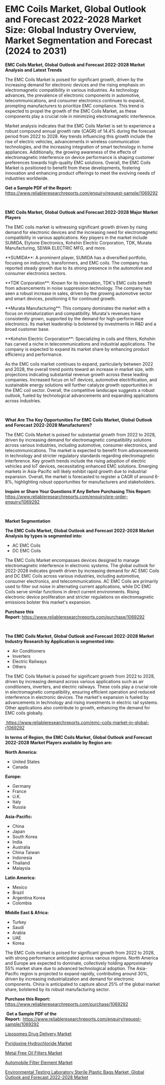 <p><h1>EMC Coils Market, Global Outlook and Forecast 2022-2028 Market Size: Global Industry Overview, Market Segmentation and Forecast (2024 to 2031)</h1></p><p><strong>EMC Coils Market, Global Outlook and Forecast 2022-2028 Market Analysis and Latest Trends</strong></p>
<p><p>The EMC Coils Market is poised for significant growth, driven by the increasing demand for electronic devices and the rising emphasis on electromagnetic compatibility in various industries. As technology advances, the prevalence of electronic components in automotive, telecommunications, and consumer electronics continues to expand, prompting manufacturers to prioritize EMC compliance. This trend is expected to propel the growth of the EMC Coils Market, as these components play a crucial role in minimizing electromagnetic interference.</p><p>Market analysis indicates that the EMC Coils Market is set to experience a robust compound annual growth rate (CAGR) of 14.4% during the forecast period from 2022 to 2028. Key trends influencing this growth include the rise of electric vehicles, advancements in wireless communication technologies, and the increasing integration of smart technology in home appliances. Additionally, the growing awareness of the effects of electromagnetic interference on device performance is shaping customer preferences towards high-quality EMC solutions. Overall, the EMC Coils Market is positioned to benefit from these developments, fostering innovation and enhancing product offerings to meet the evolving needs of industries worldwide.</p></p>
<p><strong>Get a Sample PDF of the Report:&nbsp;</strong> <a href="https://www.reliableresearchreports.com/enquiry/request-sample/1069292">https://www.reliableresearchreports.com/enquiry/request-sample/1069292</a></p>
<p>&nbsp;</p>
<p><strong>EMC Coils Market, Global Outlook and Forecast 2022-2028 Major Market Players</strong></p>
<p><p>The EMC coils market is witnessing significant growth driven by rising demand for electronic devices and the increasing need for electromagnetic compatibility in various applications. Key players in the market include SUMIDA, Elytone Electronics, Kohshin Electric Corporation, TDK, Murata Manufacturing, SEIWA ELECTRIC MFG, and more.</p><p>**SUMIDA**: A prominent player, SUMIDA has a diversified portfolio, focusing on inductors, transformers, and EMC coils. The company has reported steady growth due to its strong presence in the automotive and consumer electronics sectors. </p><p>**TDK Corporation**: Known for its innovation, TDK's EMC coils benefit from advancements in noise suppression technology. The company has seen a robust increase in sales, driven by the growing automotive sector and smart devices, positioning it for continued growth.</p><p>**Murata Manufacturing**: This company dominates the market with a focus on miniaturization and compatibility. Murata's revenues have consistently grown, supported by the demand for high-performance electronics. Its market leadership is bolstered by investments in R&D and a broad customer base.</p><p>**Kohshin Electric Corporation**: Specializing in coils and filters, Kohshin has carved a niche in telecommunications and industrial applications. The company is expected to expand its market share by enhancing product efficiency and performance.</p><p>As the EMC coils market continues to expand, particularly between 2022 and 2028, the overall trend points toward an increase in market size, with projections indicating substantial revenue growth across these leading companies. Increased focus on IoT devices, automotive electrification, and sustainable energy solutions will further catalyze growth opportunities in the EMC coil sector. Overall, the competitive landscape suggests a robust outlook, fueled by technological advancements and expanding applications across industries.</p></p>
<p>&nbsp;</p>
<p><strong>What Are The Key Opportunities For EMC Coils Market, Global Outlook and Forecast 2022-2028 Manufacturers?</strong></p>
<p><p>The EMC Coils Market is poised for substantial growth from 2022 to 2028, driven by increasing demand for electromagnetic compatibility solutions across various industries, including automotive, consumer electronics, and telecommunications. The market is expected to benefit from advancements in technology and stricter regulatory standards regarding electromagnetic interference. Key growth trends include the rising adoption of electric vehicles and IoT devices, necessitating enhanced EMC solutions. Emerging markets in Asia-Pacific will likely exhibit rapid growth due to industrial expansion. Overall, the market is forecasted to register a CAGR of around 6-8%, highlighting robust opportunities for manufacturers and stakeholders.</p></p>
<p><strong>Inquire or Share Your Questions If Any Before Purchasing This Report:</strong> <a href="https://www.reliableresearchreports.com/enquiry/pre-order-enquiry/1069292">https://www.reliableresearchreports.com/enquiry/pre-order-enquiry/1069292</a></p>
<p>&nbsp;</p>
<p><strong>Market Segmentation</strong></p>
<p><strong>The EMC Coils Market, Global Outlook and Forecast 2022-2028 Market Analysis by types is segmented into:</strong></p>
<p><ul><li>AC EMC Coils</li><li>DC EMC Coils</li></ul></p>
<p><p>The EMC Coils Market encompasses devices designed to manage electromagnetic interference in electronic systems. The global outlook for 2022-2028 indicates growth driven by increasing demand for AC EMC Coils and DC EMC Coils across various industries, including automotive, consumer electronics, and telecommunications. AC EMC Coils are primarily used to filter out noise in alternating current applications, while DC EMC Coils serve similar functions in direct current environments. Rising electronic device proliferation and stricter regulations on electromagnetic emissions bolster this market's expansion.</p></p>
<p><strong>Purchase this Report:&nbsp;</strong><a href="https://www.reliableresearchreports.com/purchase/1069292">https://www.reliableresearchreports.com/purchase/1069292</a></p>
<p>&nbsp;</p>
<p><strong>The EMC Coils Market, Global Outlook and Forecast 2022-2028 Market Industry Research by Application is segmented into:</strong></p>
<p><ul><li>Air Conditioners</li><li>Inverters</li><li>Electric Railways</li><li>Others</li></ul></p>
<p><p>The EMC Coils Market is poised for significant growth from 2022 to 2028, driven by increasing demand across various applications such as air conditioners, inverters, and electric railways. These coils play a crucial role in electromagnetic compatibility, ensuring efficient operation and reduced interference in electronic devices. The market's expansion is fueled by advancements in technology and rising investments in electric rail systems. Other applications also contribute to growth, enhancing the demand for EMC coils globally.</p></p>
<p><a href="https://www.reliableresearchreports.com/emc-coils-market-in-global-r1069292">&nbsp;https://www.reliableresearchreports.com/emc-coils-market-in-global-r1069292</a></p>
<p><strong>In terms of Region, the EMC Coils Market, Global Outlook and Forecast 2022-2028 Market Players available by Region are:</strong></p>
<p>
    <p> <strong> North America: </strong>
        <ul>
            <li>United States</li>
            <li>Canada</li>
        </ul>
        </p> 
    <p> <strong> Europe: </strong>
        <ul>
            <li>Germany</li>
            <li>France</li>
            <li>U.K.</li>
            <li>Italy</li>
            <li>Russia</li>
        </ul>
        </p> 
    <p> <strong> Asia-Pacific: </strong>
        <ul>
            <li>China</li>
            <li>Japan</li>
            <li>South Korea</li>
            <li>India</li>
            <li>Australia</li>
            <li>China Taiwan</li>
            <li>Indonesia</li>
            <li>Thailand</li>
            <li>Malaysia</li>
        </ul>
        </p> 
    <p> <strong> Latin America: </strong>
        <ul>
            <li>Mexico</li>
            <li>Brazil</li>
            <li>Argentina Korea</li>
            <li>Colombia</li>
        </ul>
        </p> 
    <p> <strong> Middle East & Africa: </strong>
        <ul>
            <li>Turkey</li>
            <li>Saudi</li>
            <li>Arabia</li>
            <li>UAE</li>
            <li>Korea</li>
        </ul>
    </p>
    </p>
<p><p>The EMC Coils market is poised for significant growth from 2022 to 2028, with strong performance anticipated across various regions. North America and Europe are expected to dominate, collectively holding approximately 55% market share due to advanced technological adoption. The Asia-Pacific region is projected to expand rapidly, contributing around 30%, driven by increasing industrialization and demand for electronic components. China is anticipated to capture about 25% of the global market share, bolstered by its robust manufacturing sector.</p></p>
<p><strong>Purchase this Report: </strong><a href="https://www.reliableresearchreports.com/purchase/1069292">https://www.reliableresearchreports.com/purchase/1069292</a></p>
<p>&nbsp;<strong>Get a Sample PDF of the Report:&nbsp;&nbsp;</strong><a href="https://www.reliableresearchreports.com/enquiry/request-sample/1069292">https://www.reliableresearchreports.com/enquiry/request-sample/1069292</a></p>
<p><strong></strong></p>
<p><p><a href="https://www.linkedin.com/pulse/liposomes-drug-delivery-market-size-growth-trends-statistics-tw2be?trackingId=bw37Dl%2BERCqu80%2Fgr3cXnQ%3D%3D">Liposomes Drug Delivery Market</a></p><p><a href="https://www.linkedin.com/pulse/emerging-trends-pyridoxine-hydrochloride-market-global-onqae?trackingId=%2BsUS4ufwS1S3aW8b8jf%2BbQ%3D%3D">Pyridoxine Hydrochloride Market</a></p><p><a href="https://issuu.com/reportprime-2/docs/metal-free-oil-filters-market-size-_1ca0b956762d41">Metal Free Oil Filters Market</a></p><p><a href="https://issuu.com/reportprime-2/docs/automobile-filter-element-market-si_8960b5a0b670bc">Automobile Filter Element Market</a></p><p><a href="https://github.com/arionmp/Market-Research-Report-List-5/blob/main/environmental-testing-laboratory-sterile-plastic-bags-market-global-outlook-and-forecast-2022-2028-market.md">Environmental Testing Laboratory Sterile Plastic Bags Market, Global Outlook and Forecast 2022-2028 Market</a></p></p>